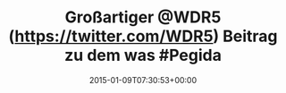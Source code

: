 ---
retweeted: false
source: <a href="http://mvilla.it/fenix" rel="nofollow">Fenix for Android</a>
entities:
  hashtags:
  - text: Pegida
    indices:
    - '37'
    - '44'
  symbols: []
  user_mentions: []
  urls:
  - url: http://t.co/Uh0QUPTx2m
    expanded_url: http://www.wdr5.de/sendungen/scala/pediga102.html
    display_url: wdr5.de/sendungen/scal…
    indices:
    - '77'
    - '99'
display_text_range:
- '0'
- '99'
favorite_count: '1'
id_str: '553453844588675073'
truncated: false
retweet_count: '3'
id: '553453844588675073'
possibly_sensitive: false
created_at: Fri Jan 09 07:30:53 +0000 2015
favorited: false
full_text: 'Großartiger [@WDR5](https://twitter.com/WDR5) Beitrag zu dem was #Pegida
  "doch noch sagen dürfen" will —'
lang: de
quote_url: http://www.wdr5.de/sendungen/scala/pediga102.html
tags:
- Pegida
- pesos/twitter
date: '2015-01-09T07:30:53+00:00'
src: https://twitter.com/bascht/status/553453844588675073
original_url: https://twitter.com/bascht/status/553453844588675073
type: twitter_tweet
text: 'Großartiger [@WDR5](https://twitter.com/WDR5) Beitrag zu dem was #Pegida "doch
  noch sagen dürfen" will —'
title: 'Großartiger @WDR5 (https://twitter.com/WDR5) Beitrag zu dem was #Pegida'

---
